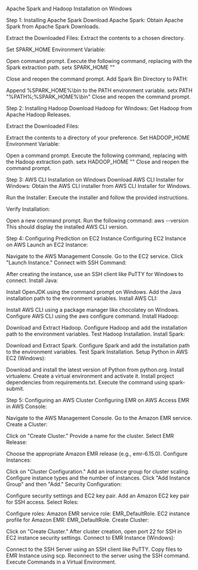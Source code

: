 Apache Spark and Hadoop Installation on Windows


Step 1: Installing Apache Spark
Download Apache Spark: Obtain Apache Spark from Apache Spark Downloads.

Extract the Downloaded Files: Extract the contents to a chosen directory.

Set SPARK_HOME Environment Variable:

Open command prompt.
Execute the following command, replacing <SparkInstallationPath> with the Spark extraction path.
setx SPARK_HOME "<SparkInstallationPath>"

Close and reopen the command prompt.
Add Spark Bin Directory to PATH:

Append %SPARK_HOME%\bin to the PATH environment variable.
setx PATH "%PATH%;%SPARK_HOME%\bin"
Close and reopen the command prompt.


Step 2: Installing Hadoop
Download Hadoop for Windows: Get Hadoop from Apache Hadoop Releases.

Extract the Downloaded Files:

Extract the contents to a directory of your preference.
Set HADOOP_HOME Environment Variable:

Open a command prompt.
Execute the following command, replacing <HadoopInstallationPath> with the Hadoop extraction path.
setx HADOOP_HOME "<HadoopInstallationPath>"
Close and reopen the command prompt.


Step 3: AWS CLI Installation on Windows
Download AWS CLI Installer for Windows: Obtain the AWS CLI installer from AWS CLI Installer for Windows.

Run the Installer: Execute the installer and follow the provided instructions.

Verify Installation:

Open a new command prompt.
Run the following command:
aws --version
This should display the installed AWS CLI version.


Step 4: Configuring Prediction on EC2 Instance
Configuring EC2 Instance on AWS
Launch an EC2 Instance:

Navigate to the AWS Management Console.
Go to the EC2 service.
Click "Launch Instance."
Connect with SSH Command:

After creating the instance, use an SSH client like PuTTY for Windows to connect.
Install Java:

Install OpenJDK using the command prompt on Windows.
Add the Java installation path to the environment variables.
Install AWS CLI:

Install AWS CLI using a package manager like chocolatey on Windows.
Configure AWS CLI using the aws configure command.
Install Hadoop:

Download and Extract Hadoop.
Configure Hadoop and add the installation path to the environment variables.
Test Hadoop Installation.
Install Spark:

Download and Extract Spark.
Configure Spark and add the installation path to the environment variables.
Test Spark Installation.
Setup Python in AWS EC2 (Windows):

Download and install the latest version of Python from python.org.
Install virtualenv.
Create a virtual environment and activate it.
Install project dependencies from requirements.txt.
Execute the command using spark-submit.


Step 5: Configuring an AWS Cluster
Configuring EMR on AWS
Access EMR in AWS Console:

Navigate to the AWS Management Console.
Go to the Amazon EMR service.
Create a Cluster:

Click on "Create Cluster."
Provide a name for the cluster.
Select EMR Release:

Choose the appropriate Amazon EMR release (e.g., emr-6.15.0).
Configure Instances:

Click on "Cluster Configuration."
Add an instance group for cluster scaling.
Configure instance types and the number of instances.
Click "Add Instance Group" and then "Add."
Security Configuration:

Configure security settings and EC2 key pair.
Add an Amazon EC2 key pair for SSH access.
Select Roles:

Configure roles:
Amazon EMR service role: EMR_DefaultRole.
EC2 instance profile for Amazon EMR: EMR_DefaultRole.
Create Cluster:

Click on "Create Cluster."
After cluster creation, open port 22 for SSH in EC2 instance security settings.
Connect to EMR Instance (Windows):

Connect to the SSH Server using an SSH client like PuTTY.
Copy files to EMR Instance using scp.
Reconnect to the server using the SSH command.
Execute Commands in a Virtual Environment.






